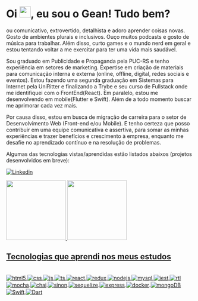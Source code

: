 <h1 align="left">Oi <img src="https://raw.githubusercontent.com/kaueMarques/kaueMarques/master/hi.gif" height="30px">, eu sou o Gean! Tudo bem?</h1>
<!-- <p align="left"> <img src="https://komarev.com/ghpvc/?username=antunesgean&color=yellow" alt="Profile views" /> </p> -->

ou comunicativo, extrovertido, detalhista e adoro aprender coisas novas. Gosto de ambientes plurais e inclusivos. Ouço muitos podcasts e gosto de música para trabalhar. Além disso, curto games e o mundo nerd em geral e estou tentando voltar a me exercitar para ter uma vida mais saudável.

Sou graduado em Publicidade e Propaganda pela PUC-RS e tenho experiência em setores de marketing. Expertise em criação de materiais para comunicação interna e externa (online, offline, digital, redes sociais e eventos). Estou fazendo uma segunda graduação em Sistemas para Internet pela UniRitter e finalizando a Trybe e seu curso de Fullstack onde me identifiquei com o FrontEnd(React). Em paralelo, estou me desenvolvendo em mobile(Flutter e Swift). Além de a todo momento buscar me aprimorar cada vez mais.

Por causa disso, estou em busca de migração de carreira para o setor de Desenvolvimento Web (Front-end e/ou Mobile). E tenho certeza que posso contribuir em uma equipe comunicativa e assertiva, para somar as minhas experiências e trazer benefícios e crescimento à empresa, enquanto me desafie no aprendizado contínuo e na resolução de problemas.

Algumas das tecnologias vistas/aprendidas estão listados abaixos (projetos desenvolvidos em breve): 

   [![Linkedin](https://img.shields.io/badge/LinkedIn-0077B5?style=for-the-badge&logo=linkedin&logoColor=white)](https://www.linkedin.com/ingean-antunes-02b521192/)
   
   <a href="https://github.com/antunesgean">
    <img height="160em" src="https://github-readme-stats.vercel.app/api?username=antunesgean&show_icons=true&count_private=true&theme=dark"/>
    <img height="160em" src="https://github-readme-stats.vercel.app/api/top-langs/?username=antunesgean&layout=compact&langs_count=16&theme=dark"/>
</div>
 
## Tecnologias que aprendi nos meus estudos

<div style="display: inline_block"><br/>
<div style="display: inline_block">
  <img align="center" alt="html5" src="https://img.shields.io/badge/HTML5-E34F26?style=for-the-badge&logo=html5&logoColor=white" />
  <img align="center" alt="css" src="https://img.shields.io/badge/CSS3-1572B6?style=for-the-badge&logo=css3&logoColor=white" />
  <img align="center" alt="js" src="https://img.shields.io/badge/JavaScript-F7DF1E?style=for-the-badge&logo=javascript&logoColor=black" />
  <img align="center" alt="ts" src="https://img.shields.io/badge/TypeScript-007ACC?style=for-the-badge&logo=typescript&logoColor=white" />
  <img align="center" alt="react" src="https://img.shields.io/badge/React-20232A?style=for-the-badge&logo=react&logoColor=61DAFB" />
  <img align="center" alt="redux" src="https://img.shields.io/badge/Redux-593D88?style=for-the-badge&logo=redux&logoColor=white" />
  <img align="center" alt="nodejs" src="https://img.shields.io/badge/Node.js-43853D?style=for-the-badge&logo=node.js&logoColor=white" />
  <img align="center" alt="mysql" src="https://img.shields.io/badge/MySQL-00000F?style=for-the-badge&logo=mysql&logoColor=white" />
  <img align="center" alt="jest" src="https://img.shields.io/badge/Jest-323330?style=for-the-badge&logo=Jest&logoColor=red" />
  <img align="center" alt="rtl" src="https://img.shields.io/badge/testing%20library-323330?style=for-the-badge&logo=testing-library&logoColor=red" />
  <img align="center" alt="mocha" src="https://img.shields.io/badge/mocha.js-323330?style=for-the-badge&logo=mocha&logoColor=Brown" />
  <img align="center" alt="chai" src="https://img.shields.io/badge/chai.js-323330?style=for-the-badge&logo=chai&logoColor=red" />
  <img align="center" alt="sinon" src="https://img.shields.io/badge/sinon.js-323330?style=for-the-badge&logo=sinon" />
  <img align="center" alt="sequelize" src="https://img.shields.io/badge/Sequelize-52B0E7?style=for-the-badge&logo=Sequelize&logoColor=white" />
  <img align="center" alt="express" src="https://img.shields.io/badge/Express.js-404D59?style=for-the-badge" />
  <img align="center" alt="docker" src="https://img.shields.io/badge/docker-%230db7ed.svg?style=for-the-badge&logo=docker&logoColor=white" />
  <img align="center" alt="mongoDB" src="https://img.shields.io/badge/MongoDB-085741?style=for-the-badge&logo=mongoDB&logoColor=white" />
  <img align="center" alt="Swift" src="https://img.shields.io/badge/Swift-E14839?style=for-the-badge&logo=swift&logoColor=white" />
  <img align="center" alt="Dart" src="https://img.shields.io/badge/Dart-279FE5?style=for-the-badge&logo=dart&logoColor=white" />
  
  
  

</div><br/>
